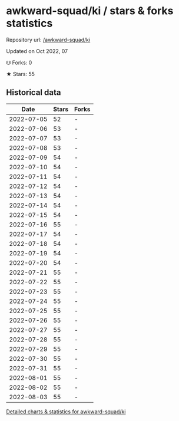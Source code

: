 # awkward-squad/ki / stars & forks statistics

Repository url: [/awkward-squad/ki](https://github.com/awkward-squad/ki)

Updated on Oct 2022, 07

☋ Forks: 0

★ Stars: 55

## Historical data
| Date | Stars | Forks |
|------|-------|-------|
| 2022-07-05 | 52 | - | 
| 2022-07-06 | 53 | - | 
| 2022-07-07 | 53 | - | 
| 2022-07-08 | 53 | - | 
| 2022-07-09 | 54 | - | 
| 2022-07-10 | 54 | - | 
| 2022-07-11 | 54 | - | 
| 2022-07-12 | 54 | - | 
| 2022-07-13 | 54 | - | 
| 2022-07-14 | 54 | - | 
| 2022-07-15 | 54 | - | 
| 2022-07-16 | 55 | - | 
| 2022-07-17 | 54 | - | 
| 2022-07-18 | 54 | - | 
| 2022-07-19 | 54 | - | 
| 2022-07-20 | 54 | - | 
| 2022-07-21 | 55 | - | 
| 2022-07-22 | 55 | - | 
| 2022-07-23 | 55 | - | 
| 2022-07-24 | 55 | - | 
| 2022-07-25 | 55 | - | 
| 2022-07-26 | 55 | - | 
| 2022-07-27 | 55 | - | 
| 2022-07-28 | 55 | - | 
| 2022-07-29 | 55 | - | 
| 2022-07-30 | 55 | - | 
| 2022-07-31 | 55 | - | 
| 2022-08-01 | 55 | - | 
| 2022-08-02 | 55 | - | 
| 2022-08-03 | 55 | - | 


[Detailed charts & statistics for awkward-squad/ki](https://reviewgithub.com/rep/awkward-squad/ki)
